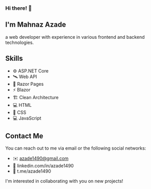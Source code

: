 ### Hi there! 👋
##
## I'm **Mahnaz Azade**
a web developer with experience in various frontend and backend technologies.

## Skills

- ⚙️ ASP.NET Core
- 🛰️ Web API
- 📄 Razor Pages
- ⚡ Blazor
- 🏗️ Clean Architecture
- 💻 HTML
- 🎨 CSS
- 💻 JavaScript

## Contact Me
You can reach out to me via email or the following social networks:

- ✉️ azade1490@gmail.com
- 🔗 linkedin.com/in/azade1490
- 💬 t.me/azade1490

I'm interested in collaborating with you on new projects!
